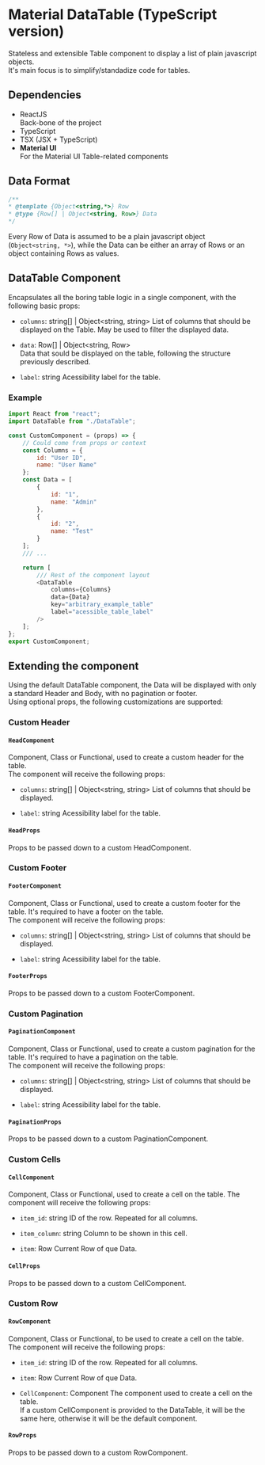 # Material DataTable (TypeScript version)

Stateless and extensible Table component to display a list of plain javascript objects.  
It's main focus is to simplify/standadize code for tables.



## Dependencies

* ReactJS  
    Back-bone of the project  
* TypeScript
* TSX (JSX + TypeScript)
* **Material UI**  
    For the Material UI Table-related components



## Data Format

```js
/**
* @template {Object<string,*>} Row
* @type {Row[] | Object<string, Row>} Data 
*/
```

Every Row of Data is assumed to be a plain javascript object (`Object<string, *>`), while the Data can be either an array of Rows or an object containing Rows as values.




## DataTable Component

Encapsulates all the boring table logic in a single component, with the following basic props:

* `columns`: string[] | Object<string, string>
List of columns that should be displayed on the Table. May be used to filter the displayed data.

* `data`: Row[] | Object<string, Row>  
Data that sould be displayed on the table, following the structure previously described.

* `label`: string
Acessibility label for the table.

### Example

```js
import React from "react";
import DataTable from "./DataTable";

const CustomComponent = (props) => {
	// Could come from props or context
    const Columns = {
        id: "User ID",
        name: "User Name"
    };
    const Data = [
        {
            id: "1",
            name: "Admin"
        },
        {
            id: "2",
            name: "Test"
        }
    ];
	/// ...

	return [
		/// Rest of the component layout
        <DataTable
            columns={Columns}
            data={Data}
            key="arbitrary_example_table"
            label="acessible_table_label"
        />
	];
};
export CustomComponent;
```



##  Extending the component

Using the default DataTable component, the Data will be displayed with only a standard Header and Body, with no pagination or footer.  
Using optional props, the following customizations are supported:

### Custom Header
#### `HeadComponent`

Component, Class or Functional, used to create a custom header for the table.  
The component will receive the following props:

* `columns`: string[] | Object<string, string>
List of columns that should be displayed.

* `label`: string
Acessibility label for the table.

#### `HeadProps`

Props to be passed down to a custom HeadComponent.




### Custom Footer
#### `FooterComponent` 

Component, Class or Functional, used to create a custom footer for the table. It's required to have a footer on the table.  
The component will receive the following props:

* `columns`: string[] | Object<string, string>
List of columns that should be displayed.

* `label`: string
Acessibility label for the table.

#### `FooterProps`

Props to be passed down to a custom FooterComponent.



### Custom Pagination
#### `PaginationComponent`

Component, Class or Functional, used to create a custom pagination for the table. It's required to have a pagination on the table.  
The component will receive the following props:

* `columns`: string[] | Object<string, string>
List of columns that should be displayed.

* `label`: string
Acessibility label for the table.

#### `PaginationProps`

Props to be passed down to a custom PaginationComponent.



### Custom Cells
#### `CellComponent`

Component, Class or Functional, used to create a cell on the table. 
The component will receive the following props:

* `item_id`: string
ID of the row. Repeated for all columns.

* `item_column`: string
Column to be shown in this cell.

* `item`: Row
Current Row of que Data.

#### `CellProps`

Props to be passed down to a custom CellComponent.



### Custom Row
#### `RowComponent`

Component, Class or Functional, to be used to create a cell on the table. 
The component will receive the following props:

* `item_id`: string
ID of the row. Repeated for all columns.

* `item`: Row
Current Row of que Data.

* `CellComponent`: Component
The component used to create a cell on the table.  
If a custom CellComponent is provided to the DataTable, it will be the same here, otherwise it will be the default component.

#### `RowProps`

Props to be passed down to a custom RowComponent.